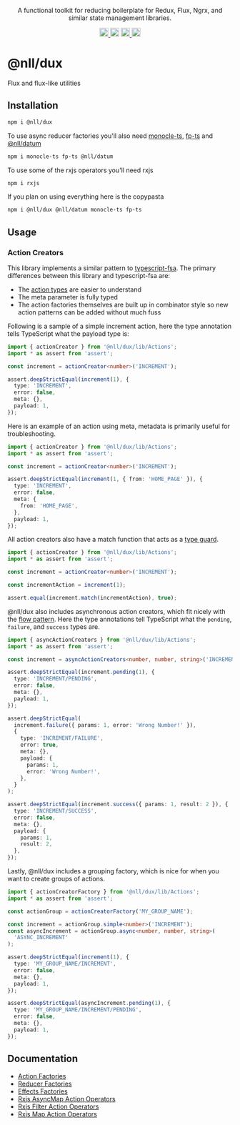 <p align="center">
  A functional toolkit for reducing boilerplate for Redux, Flux, Ngrx, and similar state management libraries.
</p>

<p align="center">
  <a href="https://travis-ci.org/nullpub/dux">
    <img src="https://img.shields.io/travis/nullpub/dux/master.svg" alt="build status" height="20">
  </a>
  <a href='https://coveralls.io/github/nullpub/dux?branch=master'><img src='https://coveralls.io/repos/github/nullpub/dux/badge.svg?branch=master' alt='Coverage Status' height="20"/></a>
  <a href="https://david-dm.org/nullpub/dux">
    <img src="https://img.shields.io/david/nullpub/dux.svg" alt="dependency status" height="20">
  </a>
  <a href="https://www.npmjs.com/package/@nll/dux">
    <img src="https://img.shields.io/npm/dm/@nll/dux.svg" alt="npm downloads" height="20">
  </a>
</p>

# @nll/dux

Flux and flux-like utilities

## Installation

```bash
npm i @nll/dux
```

To use async reducer factories you'll also need [monocle-ts](https://github.com/gcanti/monocle-ts), [fp-ts](https://github.com/gcanti/fp-ts) and [@nll/datum](https://github.com/nullpub/datum)

```bash
npm i monocle-ts fp-ts @nll/datum
```

To use some of the rxjs operators you'll need rxjs

```bash
npm i rxjs
```

If you plan on using everything here is the copypasta

```bash
npm i @nll/dux @nll/datum monocle-ts fp-ts
```

## Usage

### Action Creators

This library implements a similar pattern to [typescript-fsa](https://github.com/aikoven/typescript-fsa). The primary differences between this library and typescript-fsa are:

- The [action types](https://github.com/nullpub/dux/blob/master/src/Actions.ts) are easier to understand
- The meta parameter is fully typed
- The action factories themselves are built up in combinator style so new action patterns can be added without much fuss

Following is a sample of a simple increment action, here the type annotation tells TypeScript what the payload type is:

```typescript
import { actionCreator } from '@nll/dux/lib/Actions';
import * as assert from 'assert';

const increment = actionCreator<number>('INCREMENT');

assert.deepStrictEqual(increment(1), {
  type: 'INCREMENT',
  error: false,
  meta: {},
  payload: 1,
});
```

Here is an example of an action using meta, metadata is primarily useful for troubleshooting.

```typescript
import { actionCreator } from '@nll/dux/lib/Actions';
import * as assert from 'assert';

const increment = actionCreator<number>('INCREMENT');

assert.deepStrictEqual(increment(1, { from: 'HOME_PAGE' }), {
  type: 'INCREMENT',
  error: false,
  meta: {
    from: 'HOME_PAGE',
  },
  payload: 1,
});
```

All action creators also have a match function that acts as a [type guard](https://www.typescriptlang.org/docs/handbook/advanced-types.html#type-guards-and-differentiating-types).

```typescript
import { actionCreator } from '@nll/dux/lib/Actions';
import * as assert from 'assert';

const increment = actionCreator<number>('INCREMENT');

const incrementAction = increment(1);

assert.equal(increment.match(incrementAction), true);
```

@nll/dux also includes asynchronous action creators, which fit nicely with the [flow pattern](https://medium.com/@gcanti/slaying-a-ui-antipattern-with-flow-5eed0cfb627b). Here the type annotations tell TypeScript what the `pending`, `failure`, and `success` types are.

```typescript
import { asyncActionCreators } from '@nll/dux/lib/Actions';
import * as assert from 'assert';

const increment = asyncActionCreators<number, number, string>('INCREMENT');

assert.deepStrictEqual(increment.pending(1), {
  type: 'INCREMENT/PENDING',
  error: false,
  meta: {},
  payload: 1,
});

assert.deepStrictEqual(
  increment.failure({ params: 1, error: 'Wrong Number!' }),
  {
    type: 'INCREMENT/FAILURE',
    error: true,
    meta: {},
    payload: {
      params: 1,
      error: 'Wrong Number!',
    },
  }
);

assert.deepStrictEqual(increment.success({ params: 1, result: 2 }), {
  type: 'INCREMENT/SUCCESS',
  error: false,
  meta: {},
  payload: {
    params: 1,
    result: 2,
  },
});
```

Lastly, @nll/dux includes a grouping factory, which is nice for when you want to create groups of actions.

```typescript
import { actionCreatorFactory } from '@nll/dux/lib/Actions';
import * as assert from 'assert';

const actionGroup = actionCreatorFactory('MY_GROUP_NAME');

const increment = actionGroup.simple<number>('INCREMENT');
const asyncIncrement = actionGroup.async<number, number, string>(
  'ASYNC_INCREMENT'
);

assert.deepStrictEqual(increment(1), {
  type: 'MY_GROUP_NAME/INCREMENT',
  error: false,
  meta: {},
  payload: 1,
});

assert.deepStrictEqual(asyncIncrement.pending(1), {
  type: 'MY_GROUP_NAME/INCREMENT/PENDING',
  error: false,
  meta: {},
  payload: 1,
});
```

## Documentation

- [Action Factories](https://nullpub.github.io/dux/modules/Actions.ts.html)
- [Reducer Factories](https://nullpub.github.io/dux/modules/Reducers.ts.html)
- [Effects Factories](https://nullpub.github.io/dux/modules/Effects.ts.html)
- [Rxjs AsyncMap Action Operators](https://nullpub.github.io/dux/modules/AsyncMap.ts.html)
- [Rxjs Filter Action Operators](https://nullpub.github.io/dux/modules/FilterActions.ts.html)
- [Rxjs Map Action Operators](https://nullpub.github.io/dux/modules/FilterActions.ts.html)
